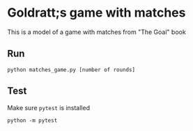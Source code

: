 # Goldratt;s game with matches
This is a model of a game with matches from "The Goal" book

## Run

    python matches_game.py [number of rounds]
    
## Test
Make sure `pytest` is installed

    python -m pytest
